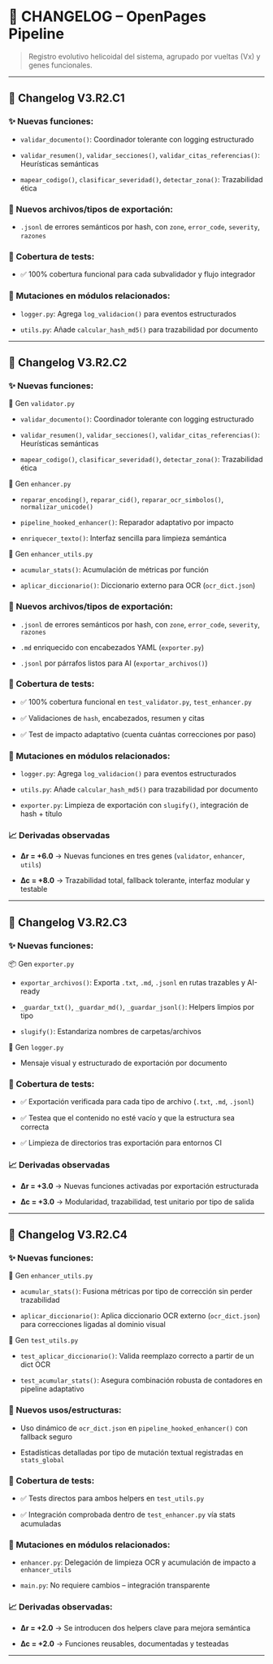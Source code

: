 # 📜 CHANGELOG – OpenPages Pipeline
> Registro evolutivo helicoidal del sistema, agrupado por vueltas (Vx) y genes funcionales.

---

## 📝 Changelog V3.R2.C1

### ✨ Nuevas funciones:

- `validar_documento()`: Coordinador tolerante con logging estructurado
  
- `validar_resumen()`, `validar_secciones()`, `validar_citas_referencias()`: Heurísticas semánticas
  
- `mapear_codigo()`, `clasificar_severidad()`, `detectar_zona()`: Trazabilidad ética
  

### 🧬 Nuevos archivos/tipos de exportación:

- `.jsonl` de errores semánticos por hash, con `zone`, `error_code`, `severity`, `razones`

### 🧪 Cobertura de tests:

- ✅ 100% cobertura funcional para cada subvalidador y flujo integrador

### 🔄 Mutaciones en módulos relacionados:

- `logger.py`: Agrega `log_validacion()` para eventos estructurados
  
- `utils.py`: Añade `calcular_hash_md5()` para trazabilidad por documento

---

## 📝 Changelog V3.R2.C2

### ✨ Nuevas funciones:

🧠 Gen `validator.py`

- `validar_documento()`: Coordinador tolerante con logging estructurado
  
- `validar_resumen()`, `validar_secciones()`, `validar_citas_referencias()`: Heurísticas semánticas
  
- `mapear_codigo()`, `clasificar_severidad()`, `detectar_zona()`: Trazabilidad ética
  

🧬 Gen `enhancer.py`

- `reparar_encoding()`, `reparar_cid()`, `reparar_ocr_simbolos()`, `normalizar_unicode()`
  
- `pipeline_hooked_enhancer()`: Reparador adaptativo por impacto
  
- `enriquecer_texto()`: Interfaz sencilla para limpieza semántica
  

🧩 Gen `enhancer_utils.py`

- `acumular_stats()`: Acumulación de métricas por función
  
- `aplicar_diccionario()`: Diccionario externo para OCR (`ocr_dict.json`)
  
### 🧬 Nuevos archivos/tipos de exportación:

- `.jsonl` de errores semánticos por hash, con `zone`, `error_code`, `severity`, `razones`
  
- `.md` enriquecido con encabezados YAML (`exporter.py`)
  
- `.jsonl` por párrafos listos para AI (`exportar_archivos()`)
  

### 🧪 Cobertura de tests:

- ✅ 100% cobertura funcional en `test_validator.py`, `test_enhancer.py`
  
- ✅ Validaciones de `hash`, encabezados, resumen y citas
  
- ✅ Test de impacto adaptativo (cuenta cuántas correcciones por paso)
  

### 🔄 Mutaciones en módulos relacionados:

- `logger.py`: Agrega `log_validacion()` para eventos estructurados
  
- `utils.py`: Añade `calcular_hash_md5()` para trazabilidad por documento
  
- `exporter.py`: Limpieza de exportación con `slugify()`, integración de hash + título
  

### 📈 Derivadas observadas

- **∆r = +6.0** → Nuevas funciones en tres genes (`validator`, `enhancer`, `utils`)
  
- **∆c = +8.0** → Trazabilidad total, fallback tolerante, interfaz modular y testable

---

## 📝 Changelog V3.R2.C3

### ✨ Nuevas funciones:

📦 Gen `exporter.py`

- `exportar_archivos()`: Exporta `.txt`, `.md`, `.jsonl` en rutas trazables y AI-ready
  
- `_guardar_txt()`, `_guardar_md()`, `_guardar_jsonl()`: Helpers limpios por tipo
  
- `slugify()`: Estandariza nombres de carpetas/archivos
  

🧠 Gen `logger.py`

- Mensaje visual y estructurado de exportación por documento

### 🧪 Cobertura de tests:

- ✅ Exportación verificada para cada tipo de archivo (`.txt`, `.md`, `.jsonl`)
  
- ✅ Testea que el contenido no esté vacío y que la estructura sea correcta
  
- ✅ Limpieza de directorios tras exportación para entornos CI
  
### 📈 Derivadas observadas

- **∆r = +3.0** → Nuevas funciones activadas por exportación estructurada
  
- **∆c = +3.0** → Modularidad, trazabilidad, test unitario por tipo de salida

---

## 📝 Changelog V3.R2.C4

### ✨ Nuevas funciones:

🧩 Gen `enhancer_utils.py`

- `acumular_stats()`: Fusiona métricas por tipo de corrección sin perder trazabilidad
  
- `aplicar_diccionario()`: Aplica diccionario OCR externo (`ocr_dict.json`) para correcciones ligadas al dominio visual
  

🧪 Gen `test_utils.py`

- `test_aplicar_diccionario()`: Valida reemplazo correcto a partir de un dict OCR
  
- `test_acumular_stats()`: Asegura combinación robusta de contadores en pipeline adaptativo
  

### 🧬 Nuevos usos/estructuras:

- Uso dinámico de `ocr_dict.json` en `pipeline_hooked_enhancer()` con fallback seguro
  
- Estadísticas detalladas por tipo de mutación textual registradas en `stats_global`
  

### 🧪 Cobertura de tests:

- ✅ Tests directos para ambos helpers en `test_utils.py`
  
- ✅ Integración comprobada dentro de `test_enhancer.py` vía stats acumuladas
  

### 🔄 Mutaciones en módulos relacionados:

- `enhancer.py`: Delegación de limpieza OCR y acumulación de impacto a `enhancer_utils`
  
- `main.py`: No requiere cambios – integración transparente
  

### 📈 Derivadas observadas:

- **∆r = +2.0** → Se introducen dos helpers clave para mejora semántica
  
- **∆c = +2.0** → Funciones reusables, documentadas y testeadas

---


